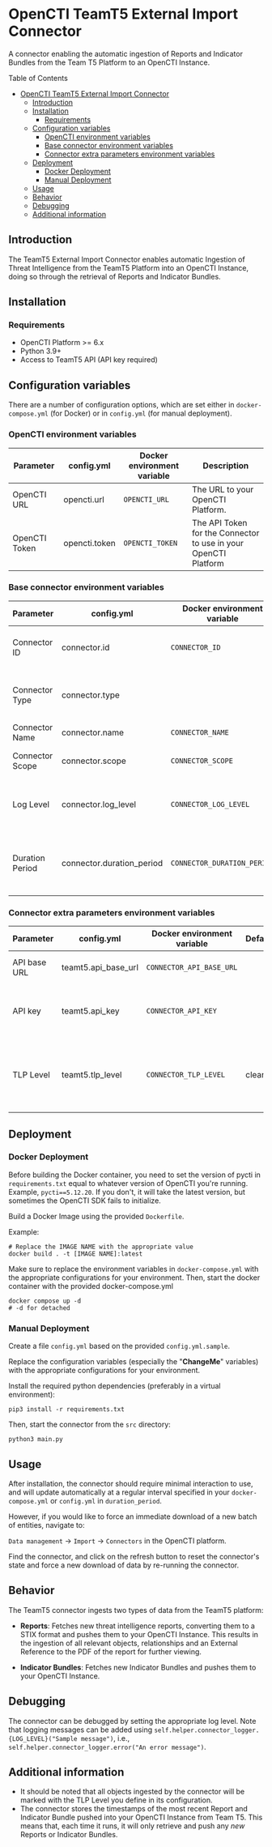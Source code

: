 # OpenCTI TeamT5 External Import Connector

A connector enabling the automatic ingestion of Reports and Indicator Bundles from the Team T5 Platform to an OpenCTI Instance.


Table of Contents

- [OpenCTI TeamT5 External Import Connector](#opencti-teamt5-external-Import-connector)
  - [Introduction](#introduction)
  - [Installation](#installation)
    - [Requirements](#requirements)
  - [Configuration variables](#configuration-variables)
    - [OpenCTI environment variables](#opencti-environment-variables)
    - [Base connector environment variables](#base-connector-environment-variables)
    - [Connector extra parameters environment variables](#connector-extra-parameters-environment-variables)
  - [Deployment](#deployment)
    - [Docker Deployment](#docker-deployment)
    - [Manual Deployment](#manual-deployment)
  - [Usage](#usage)
  - [Behavior](#behavior)
  - [Debugging](#debugging)
  - [Additional information](#additional-information)

## Introduction

The TeamT5 External Import Connector enables automatic Ingestion of Threat Intelligence from the TeamT5 Platform into an OpenCTI Instance, doing so through the retrieval of Reports and Indicator Bundles.

## Installation

### Requirements

- OpenCTI Platform >= 6.x
- Python 3.9+
- Access to TeamT5 API (API key required)

## Configuration variables

There are a number of configuration options, which are set either in `docker-compose.yml` (for Docker) or in `config.yml` (for manual deployment).

### OpenCTI environment variables


| Parameter     | config.yml | Docker environment variable | Description                                          |
|---------------|------------|-----------------------------|------------------------------------------------------|
| OpenCTI URL   | opencti.url        | `OPENCTI_URL`               | The URL to your OpenCTI Platform.                     |
| OpenCTI Token | opencti.token      | `OPENCTI_TOKEN`             | The API Token for the Connector to use in your OpenCTI Platform |

### Base connector environment variables

| Parameter            | config.yml           | Docker environment variable     | Default         | Description                                                                              |
|----------------------|---------------------|---------------------------------|-----------------|------------------------------------------------------------------------------------------|
| Connector ID         | connector.id        | `CONNECTOR_ID`                  |                | A unique `UUIDv4` identifier for this connector instance.                                |
| Connector Type       | connector.type      |                                 | EXTERNAL_IMPORT | Should always be set to `EXTERNAL_IMPORT` for this connector.                            |
| Connector Name       | connector.name      | `CONNECTOR_NAME`                | TeamT5 External Import Connector | Name of the connector.                                                                   |
| Connector Scope      | connector.scope     | `CONNECTOR_SCOPE`               |                 | The scope applied to the connector. |
| Log Level            | connector.log_level | `CONNECTOR_LOG_LEVEL`           | info            | Determines the verbosity of the logs. Options are `debug`, `info`, `warn`, or `error`.   |
| Duration Period      | connector.duration_period | `CONNECTOR_DURATION_PERIOD`   | P1D            | Interval for the scheduler process in ISO-8601 format (e.g., P1D for 1 day).        |

### Connector extra parameters environment variables


| Parameter    | config.yml         | Docker environment variable | Default | Description                                                                                      |
|--------------|-------------------|-----------------------------|---------|--------------------------------------------------------------------------------------------------|
| API base URL | teamt5.api_base_url | `CONNECTOR_API_BASE_URL`   |         | The base URL for the TeamT5 API.                                                                 |
| API key      | teamt5.api_key      | `CONNECTOR_API_KEY`        |         | The API key for authenticating with the TeamT5 API.                                              |
| TLP Level    | teamt5.tlp_level    | `CONNECTOR_TLP_LEVEL`      | clear   | TLP marking for ingested data. Options: clear, white, green, amber, amber+strict, red.           |

## Deployment

### Docker Deployment

Before building the Docker container, you need to set the version of pycti in `requirements.txt` equal to whatever version of OpenCTI you're running. Example, `pycti==5.12.20`. If you don't, it will take the latest version, but sometimes the OpenCTI SDK fails to initialize.

Build a Docker Image using the provided `Dockerfile`.

Example:

```shell
# Replace the IMAGE NAME with the appropriate value
docker build . -t [IMAGE NAME]:latest
```

Make sure to replace the environment variables in `docker-compose.yml` with the appropriate configurations for your environment. Then, start the docker container with the provided docker-compose.yml

```shell
docker compose up -d
# -d for detached
```

### Manual Deployment

Create a file `config.yml` based on the provided `config.yml.sample`.

Replace the configuration variables (especially the "**ChangeMe**" variables) with the appropriate configurations for your environment.

Install the required python dependencies (preferably in a virtual environment):

```shell
pip3 install -r requirements.txt
```

Then, start the connector from the `src` directory:

```shell
python3 main.py
```

## Usage

After installation, the connector should require minimal interaction to use, and will update automatically at a regular interval specified in your `docker-compose.yml` or `config.yml` in `duration_period`.

However, if you would like to force an immediate download of a new batch of entities, navigate to:

`Data management` -> `Import` -> `Connectors` in the OpenCTI platform.

Find the connector, and click on the refresh button to reset the connector's state and force a new download of data by re-running the connector.

## Behavior

The TeamT5 connector ingests two types of data from the TeamT5 platform:

- **Reports**: Fetches new threat intelligence reports, converting them to a STIX format and pushes them to your OpenCTI Instance. This results in the ingestion of all relevant objects, relationships and an External Reference to the PDF of the report for further viewing.

- **Indicator Bundles**: Fetches new Indicator Bundles and pushes them to your OpenCTI Instance.


## Debugging

The connector can be debugged by setting the appropriate log level.
Note that logging messages can be added using `self.helper.connector_logger.{LOG_LEVEL}("Sample message")`, i.e., `self.helper.connector_logger.error("An error message")`.

## Additional information

- It should be noted that all objects ingested by the connector will be marked with the TLP Level you define in its configuration.
- The connector stores the timestamps of the most recent Report and Indicator Bundle pushed into your OpenCTI Instance from Team T5. This means that, each time it runs, it will only retrieve and push any <i>new</i> Reports or Indicator Bundles.
